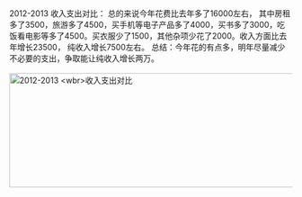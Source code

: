 <div id="sina_keyword_ad_area2" class="articalContent  ">
			2012-2013 收入支出对比： 总的来说今年花费比去年多了16000左右，
其中房租多了3500，旅游多了4500，买手机等电子产品多了4000，买书多了3000，吃饭看电影等多了4500。买衣服少了1500，其他杂项少花了2000。收入方面比去年增长23500，
纯收入增长7500左右。 总结：今年花的有点多，明年尽量减少不必要的支出，争取能让纯收入增长两万。
<div><br /></DIV>
<div><a href="http://photo.blog.sina.com.cn/showpic.html#blogid=3d971d920101rhbo&url=http://album.sina.com.cn/pic/0017VG5Igy6FrA4VqNr99" TARGET="_blank"><img src="http://simg.sinajs.cn/blog7style/images/common/sg_trans.gif" real_src ="http://s10.sinaimg.cn/mw690/0017VG5Igy6FrA4VqNr99&amp;690" WIDTH="690" HEIGHT="203" NAME="image_operate_53491388543603034"  ALT="2012-2013&nbsp;<wbr>收入支出对比"  TITLE="2012-2013&nbsp;<wbr>收入支出对比" /></A><br />
<br /></DIV>							
		</div>